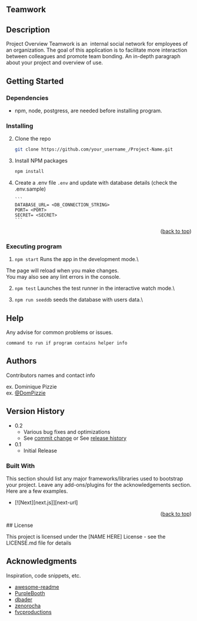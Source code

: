 ## Teamwork

## Description

Project Overview
Teamwork is an ​ internal social network for employees of an organization. The goal of this
application is to facilitate more interaction between colleagues and promote team bonding.
An in-depth paragraph about your project and overview of use.

## Getting Started

### Dependencies

-   npm, node, postgress, are needed before installing program.

### Installing

2.  Clone the repo
    ```sh
    git clone https://github.com/your_username_/Project-Name.git
    ```
3.  Install NPM packages
    ```sh
    npm install
    ```
4.  Create a .env file `.env` and update with database details (check the .env.sample)

        ```
        DATABASE_URL= <DB_CONNECTION_STRING>
        PORT= <PORT>
        SECRET= <SECRET>
        ```

    <p align="right">(<a href="#top">back to top</a>)</p>

### Executing program

1. `npm start`
   Runs the app in the development mode.\

The page will reload when you make changes.\
You may also see any lint errors in the console.

2. `npm test`
   Launches the test runner in the interactive watch mode.\

3. `npm run seeddb`
   seeds the database with users data.\

## Help

Any advise for common problems or issues.

```
command to run if program contains helper info
```

## Authors

Contributors names and contact info

ex. Dominique Pizzie  
ex. [@DomPizzie](https://twitter.com/dompizzie)

## Version History

-   0.2
    -   Various bug fixes and optimizations
    -   See [commit change]() or See [release history]()
-   0.1
    -   Initial Release

### Built With

This section should list any major frameworks/libraries used to bootstrap your project. Leave any add-ons/plugins for the acknowledgements section. Here are a few examples.

-   [![Next][next.js]][next-url]

<p align="right">(<a href="#top">back to top</a>)</p>
## License

This project is licensed under the [NAME HERE] License - see the LICENSE.md file for details

## Acknowledgments

Inspiration, code snippets, etc.

-   [awesome-readme](https://github.com/matiassingers/awesome-readme)
-   [PurpleBooth](https://gist.github.com/PurpleBooth/109311bb0361f32d87a2)
-   [dbader](https://github.com/dbader/readme-template)
-   [zenorocha](https://gist.github.com/zenorocha/4526327)
-   [fvcproductions](https://gist.github.com/fvcproductions/1bfc2d4aecb01a834b46)
